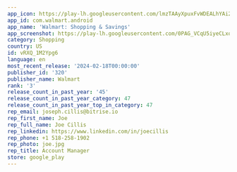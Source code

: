 ```yaml
---
app_icon: https://play-lh.googleusercontent.com/lmzTAAyXpuxFvWDEALhYAi2Gn5As_4DIMoh5KezxmqeimkxbOFZYO9ttjRJDA1sdL-0
app_id: com.walmart.android
app_name: 'Walmart: Shopping & Savings'
app_screenshot: https://play-lh.googleusercontent.com/0PAG_VCqU5iyeCLxqYLlM9SiW-dmiSAJrzyUk06AFRuJJwF7WfWaTdN4OP2lNubZTJo
category: Shopping
country: US
id: vRXQ_1M2Ypg6
language: en
most_recent_release: '2024-02-18T00:00:00'
publisher_id: '320'
publisher_name: Walmart
rank: '3'
release_count_in_past_year: '45'
release_count_in_past_year_category: 47
release_count_in_past_year_top_in_category: 47
rep_email: joseph.cillis@bitrise.io
rep_first_name: Joe
rep_full_name: Joe Cillis
rep_linkedin: https://www.linkedin.com/in/joecillis
rep_phone: +1 518-258-1902
rep_photo: joe.jpg
rep_title: Account Manager
store: google_play
---
```

